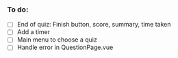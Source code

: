 ### To do:

- [ ] End of quiz: Finish button, score, summary, time taken
- [ ] Add a timer
- [ ] Main menu to choose a quiz
- [ ] Handle error in QuestionPage.vue
